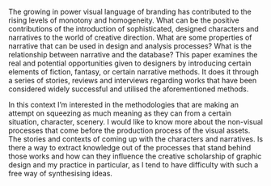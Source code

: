 The growing in power visual language of branding has contributed to the rising levels of monotony and homogeneity. What can be the positive contributions of the introduction of sophisticated, designed characters and narratives to the world of creative direction. What are some properties of narrative that can be used in design and analysis processes? What is the relationship between narrative and the database? This paper examines the real and potential opportunities given to designers by introducing certain elements of fiction, fantasy, or certain narrative methods. It does it through a series of stories, reviews and interviews regarding works that have been considered widely successful and utilised the aforementioned methods.

In this context I’m interested in the methodologies that are making an attempt on squeezing as much meaning as they can from a certain situation, character, scenery. I would like to know more about the non-visual processes that come before the production process of the visual assets. The stories and contexts of coming up with the characters and narratives. Is there a way to extract knowledge out of the processes that stand behind those works and how can they influence the creative scholarship of graphic design and my practice in particular, as I tend to have difficulty with such a free way of synthesising ideas.
